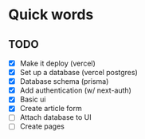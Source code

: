 # Quick words

## TODO

- [x] Make it deploy (vercel)
- [x] Set up a database (vercel postgres)
- [x] Database schema (prisma)
- [x] Add authentication (w/ next-auth)
- [x] Basic ui
- [x] Create article form
- [ ] Attach database to UI
- [ ] Create pages

